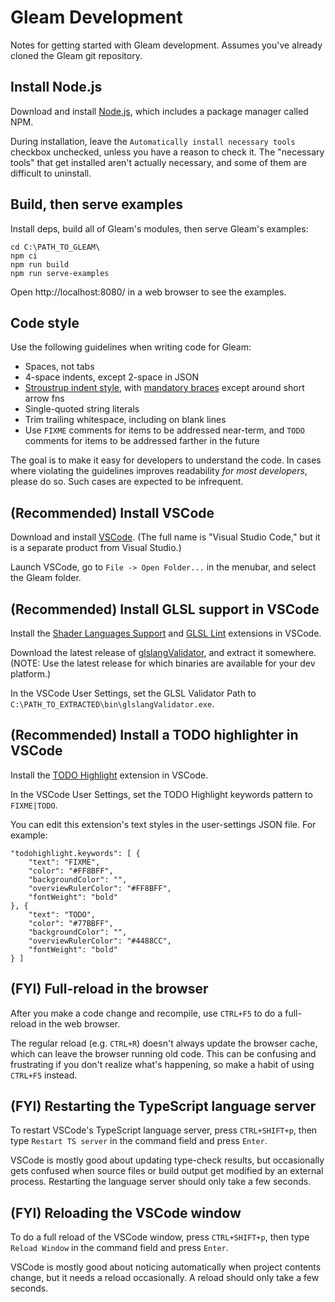 # Gleam Development

Notes for getting started with Gleam development. Assumes you've already cloned the Gleam git repository.


## Install Node.js

Download and install [Node.js](https://nodejs.org/en/download/), which includes a package manager called NPM.

During installation, leave the `Automatically install necessary tools` checkbox unchecked, unless you have a reason to check it. The "necessary tools" that get installed aren't actually necessary, and some of them are difficult to uninstall.


## Build, then serve examples

Install deps, build all of Gleam's modules, then serve Gleam's examples:
```
cd C:\PATH_TO_GLEAM\
npm ci
npm run build
npm run serve-examples
```
Open http://localhost:8080/ in a web browser to see the examples.


## Code style

Use the following guidelines when writing code for Gleam:
 - Spaces, not tabs
 - 4-space indents, except 2-space in JSON
 - [Stroustrup indent style](https://en.wikipedia.org/wiki/Indentation_style#Variant:_Stroustrup), with [mandatory braces](https://en.wikipedia.org/wiki/Indentation_style#Variant:_mandatory_braces) except around short arrow fns
 - Single-quoted string literals
 - Trim trailing whitespace, including on blank lines
 - Use `FIXME` comments for items to be addressed near-term, and `TODO` comments for items to be addressed farther in the future

The goal is to make it easy for developers to understand the code. In cases where violating the guidelines improves readability *for most developers*, please do so. Such cases are expected to be infrequent.


## **(Recommended)** Install VSCode

Download and install [VSCode](https://code.visualstudio.com/download). (The full name is "Visual Studio Code," but it is a separate product from Visual Studio.)

Launch VSCode, go to `File -> Open Folder...` in the menubar, and select the Gleam folder.


## **(Recommended)** Install GLSL support in VSCode

Install the [Shader Languages Support](https://marketplace.visualstudio.com/items?itemName=slevesque.shader) and [GLSL Lint](https://marketplace.visualstudio.com/items?itemName=CADENAS.vscode-glsllint) extensions in VSCode.

Download the latest release of [glslangValidator](https://github.com/KhronosGroup/glslang/releases), and extract it somewhere. (NOTE: Use the latest release for which binaries are available for your dev platform.)

In the VSCode User Settings, set the GLSL Validator Path to `C:\PATH_TO_EXTRACTED\bin\glslangValidator.exe`.


## **(Recommended)** Install a TODO highlighter in VSCode

Install the [TODO Highlight](https://marketplace.visualstudio.com/items?itemName=wayou.vscode-todo-highlight) extension in VSCode.

In the VSCode User Settings, set the TODO Highlight keywords pattern to `FIXME|TODO`.

You can edit this extension's text styles in the user-settings JSON file. For example:
```
"todohighlight.keywords": [ {
    "text": "FIXME",
    "color": "#FF8BFF",
    "backgroundColor": "",
    "overviewRulerColor": "#FF8BFF",
    "fontWeight": "bold"
}, {
    "text": "TODO",
    "color": "#77BBFF",
    "backgroundColor": "",
    "overviewRulerColor": "#4488CC",
    "fontWeight": "bold"
} ]
```


## **(FYI)** Full-reload in the browser

After you make a code change and recompile, use `CTRL+F5` to do a full-reload in the web browser.

The regular reload (e.g. `CTRL+R`) doesn't always update the browser cache, which can leave the browser running old code. This can be confusing and frustrating if you don't realize what's happening, so make a habit of using `CTRL+F5` instead.


## **(FYI)** Restarting the TypeScript language server

To restart VSCode's TypeScript language server, press `CTRL+SHIFT+p`, then type `Restart TS server` in the command field and press `Enter`.

VSCode is mostly good about updating type-check results, but occasionally gets confused when source files or build output get modified by an external process. Restarting the language server should only take a few seconds.


## **(FYI)** Reloading the VSCode window

To do a full reload of the VSCode window, press `CTRL+SHIFT+p`, then type `Reload Window` in the command field and press `Enter`.

VSCode is mostly good about noticing automatically when project contents change, but it needs a reload occasionally. A reload should only take a few seconds.
